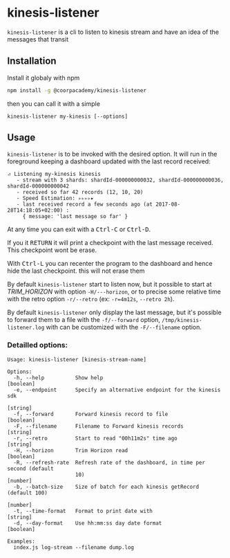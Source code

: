kinesis-listener
================

`kinesis-listener` is a cli to listen to kinesis stream and have
an idea of the messages that transit

## Installation

Install it globaly with npm 

```sh
npm install -g @coorpacademy/kinesis-listener
```

then you can call it with a simple

```
kinesis-listener my-kinesis [--options]
```


## Usage

`kinesis-listener` is to be invoked with the desired option.
It will run in the foreground keeping a dashboard updated with the 
last record received:

```
⠴ Listening my-kinesis kinesis
   - stream with 3 shards: shardId-000000000032, shardId-000000000036, shardId-000000000042
   - received so far 42 records (12, 10, 20)
   - Speed Estimation: ▹▹▹▹▸
   - last received record a few seconds ago (at 2017-08-28T14:18:05+02:00) :
     { message: 'last message so far' }
```

At any time you can exit with a <kbd>Ctrl-C</kbd> or <kbd>Ctrl-D</kbd>.

If you it <kbd>RETURN</kbd> it will print a checkpoint with the last 
message received. This checkpoint wont be erase.

With <kbd>Ctrl-L</kbd> you can recenter the program to the dashboard and 
hence hide the last checkpoint. this will not erase them 

By default `kinesis-listener` start to listen now, but it possible to start at 
*TRIM_HORIZON* with option `-H/---horizon`, or to precise some relative time with
the retro option `-r/--retro` (ex: `-r=4m12s`, `--retro 2h`).

By default `kinesis-listener` only display the last message, but it's possible to forward them 
to a file with the `-f/--forward` option, `/tmp/kinesis-listener.log` with can be 
customized with the `-F/--filename` option.

### Detailled options:

```
Usage: kinesis-listener [kinesis-stream-name]

Options:
  -h, --help          Show help                                        [boolean]
  -e, --endpoint      Specify an alternative endpoint for the kinesis sdk
                                                                        [string]
  -f, --forward       Forward kinesis record to file                   [boolean]
  -F, --filename      Filename to Forward kinesis records               [string]
  -r, --retro         Start to read "00h11m2s" time ago                 [string]
  -H, --horizon       Trim Horizon read                                [boolean]
  -R, --refresh-rate  Refresh rate of the dashboard, in time per second (default
                      10)                                               [number]
  -b, --batch-size    Size of batch for each kinesis getRecord (default 100)
                                                                        [number]
  -t, --time-format   Format to print date with                         [string]
  -d, --day-format    Use hh:mm:ss day date format                     [boolean]

Examples:
  index.js log-stream --filename dump.log

```
